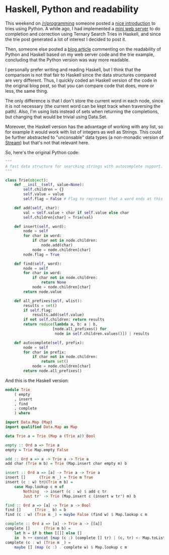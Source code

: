 Haskell, Python and readability
===============================

This weekend on [/r/programming](http://www.reddit.com/r/programming)
someone posted a [nice
introduction](http://v1v3kn.tumblr.com/post/18238156967/roll-your-own-autocomplete-solution-using-tries)
to tries using Python. A while ago, I had implemented a [mini web
server](https://github.com/rostayob/suggest) to do completion and
correction using Ternary Search Tries in Haskell, and since the trie
post generated a lot of interest I decided to post it.

Then, someone else posted a [blog
article](http://www.reddit.com/r/programming/comments/q5dz2/roll_your_own_fast_completion_and_correction/c3v6ruo)
commenting on the readability of Python and Haskell based on my web
server code and the trie example, concluding that the Python version
was way more readable.

I personally prefer writing and reading Haskell, but I think that the
comparison is not that fair to Haskell since the data structures
compared are very different. Thus, I quickly coded an Haskell version
of the code in the original blog post, so that you can compare code that
does, more or less, the same thing.

The only difference is that I don't store the current word in each
node, since it is not necessary (the current word can be kept track
when traversing the path). Also, I'm using lists instead of sets when
returning the completions, but changing that would be trivial using
Data.Set.

Moreover, the Haskell version has the advantage of working with any
list, so for example it would work with list of integers as well as Strings.
This could be further abstracted to "unconsable" data types (a non-monadic
version of
[Stream](http://hackage.haskell.org/packages/archive/parsec/3.1.2/doc/html/Text-Parsec-Prim.html#t:Stream))
but that's not that relevant here.

So, here's the original Python code:

```python
"""
A fast data structure for searching strings with autocomplete support.
"""

class Trie(object):
    def __init__(self, value=None):
        self.children = {}
        self.value = value
        self.flag = False # Flag to represent that a word ends at this node

    def add(self, char):
        val = self.value + char if self.value else char
        self.children[char] = Trie(val)

    def insert(self, word):
        node = self
        for char in word:
            if char not in node.children:
                node.add(char)
            node = node.children[char]
        node.flag = True

    def find(self, word):
        node = self
        for char in word:
            if char not in node.children:
                return None
            node = node.children[char]
        return node.value

    def all_prefixes(self, wlist):
        results = set()
        if self.flag:
            results.add(self.value)
        if not self.children: return results
        return reduce(lambda a, b: a | b,
                     [node.all_prefixes() for
                      node in self.children.values()]) | results

    def autocomplete(self, prefix):
        node = self
        for char in prefix:
            if char not in node.children:
                return set()
            node = node.children[char]
        return node.all_prefixes()
```

And this is the Haskell version:

```haskell
module Trie
    ( empty
    , insert
    , find
    , complete
    ) where

import Data.Map (Map)
import qualified Data.Map as Map

data Trie a = Trie (Map a (Trie a)) Bool

empty :: Ord a => Trie a
empty = Trie Map.empty False

add :: Ord a => a -> Trie a -> Trie a
add char (Trie m b) = Trie (Map.insert char empty m) b

insert :: Ord a => [a] -> Trie a -> Trie a
insert []      (Trie m _) = Trie m True
insert (c : w) tr@(Trie m b) =
    case Map.lookup c m of
        Nothing  -> insert (c : w) $ add c tr
        Just tr' -> Trie (Map.insert c (insert w tr') m) b

find :: Ord a => [a] -> Trie a -> Bool
find []      (Trie _ b) = b
find (c : w) (Trie m _) = maybe False (find w) $ Map.lookup c m

complete :: Ord a => [a] -> Trie a -> [[a]]
complete []      (Trie m b) =
    let h = if b then [[]] else []
    in  h ++ concat [map (c :) (complete [] tr) | (c, tr) <- Map.toList m]
complete (c : w) (Trie m _) =
    maybe [] (map (c :) . complete w) $ Map.lookup c m
```
